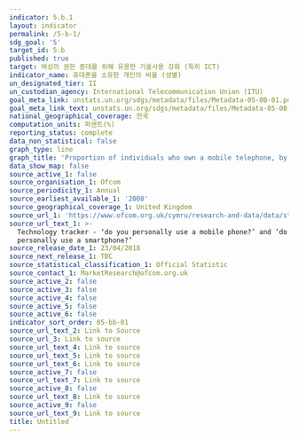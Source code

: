 ```yaml
---
indicator: 5.b.1
layout: indicator
permalink: /5-b-1/
sdg_goal: '5'
target_id: 5.b
published: true
target: 여성의 권한 증대를 위해 유용한 기술사용 강화 (특히 ICT)
indicator_name: 휴대폰을 소유한 개인의 비율 (성별)
un_designated_tier: II
un_custodian_agency: International Telecommunication Union (ITU)
goal_meta_link: unstats.un.org/sdgs/metadata/files/Metadata-05-0B-01.pdf
goal_meta_link_text: unstats.un.org/sdgs/metadata/files/Metadata-05-0B-01.pdf
national_geographical_coverage: 전국
computation_units: 퍼센트(%)
reporting_status: complete
data_non_statistical: false
graph_type: line
graph_title: 'Proportion of individuals who own a mobile telephone, by sex'
data_show_map: false
source_active_1: false
source_organisation_1: Ofcom
source_periodicity_1: Annual
source_earliest_available_1: '2008'
source_geographical_coverage_1: United Kingdom
source_url_1: 'https://www.ofcom.org.uk/cymru/research-and-data/data/statistics/stats19'
source_url_text_1: >-
  Technology tracker - ‘do you personally use a mobile phone?’ and ‘do you
  personally use a smartphone?’
source_release_date_1: 23/04/2018
source_next_release_1: TBC
source_statistical_classification_1: Official Statistic
source_contact_1: MarketResearch@ofcom.org.uk
source_active_2: false
source_active_3: false
source_active_4: false
source_active_5: false
source_active_6: false
indicator_sort_order: 05-bb-01
source_url_text_2: Link to Source
source_url_3: Link to source
source_url_text_4: Link to source
source_url_text_5: Link to source
source_url_text_6: Link to source
source_active_7: false
source_url_text_7: Link to source
source_active_8: false
source_url_text_8: Link to source
source_active_9: false
source_url_text_9: Link to source
title: Untitled
---
```

